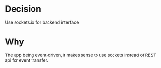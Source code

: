 # Decision
Use sockets.io for backend interface

# Why

The app being event-driven, it makes sense to use sockets instead of REST api for event transfer.